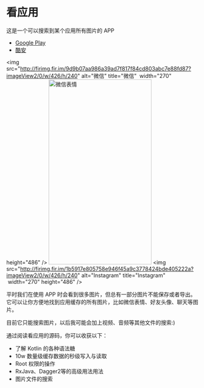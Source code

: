 # 看应用
这是一个可以搜索到某个应用所有图片的 APP 

 - [Google Play](https://play.google.com/store/apps/details?id=com.linroid.viewit)
 - [酷安](http://www.coolapk.com/apk/com.linroid.viewit)
 
<img src="http://firimg.fir.im/9d9b07aa986a39ad7f817f84cd803abc7e88fd87?imageView2/0/w/426/h/240" alt="微信" title="微信"  width="270" height="486" /> <img src="http://firimg.fir.im/472894d81a42fc834c7a8d0da3009e01d02e812a?imageView2/0/w/426/h/240" alt="微信表情" title="微信表情" width="270" height="486" /> <img src="http://firimg.fir.im/1b5917e805758e946f45a9c3778424bde405222a?imageView2/0/w/426/h/240" alt="Instagram" title="Instagram"  width="270" height="486" />

平时我们在使用 APP 时会看到很多图片，但总有一部分图片不能保存或者导出。它可以让你方便地找到应用缓存的所有图片，比如微信表情、好友头像、聊天等图片。

目前它只能搜索图片，以后我可能会加上视频、音频等其他文件的搜索:)

通过阅读看应用的源码，你可以收获以下：

 - 了解 Kotlin 的各种语法糖
 - 10w 数量级缓存数据的秒级写入与读取
 - Root 权限的操作
 - RxJava、Dagger2等的高级用法用法
 - 图片文件的搜索
